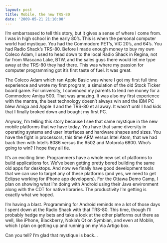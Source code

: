 ```yaml
---
layout: post
title: Mobile, the new TRS-80
date: '2009-05-21 21:10:00'
---
```



I’m embarrassed to tell this story, but it gives a sense of where I come from. I was in high school in the early 80’s. This is when the personal computer world had mystique. You had the Commodore PET’s, VIC 20’s, and 64’s. You had Radio Shack’s TRS-80. Before I made enough money to buy my own Coleco Adam, I used to head down to the local Radio Shack in Regina, not far from Wascana Lake, BTW, and the sales guys there would let me type away at the TRS-80 they had there. This was where my passion for computer programming got it’s first taste of fuel. It was great.

The Coleco Adam which ran Apple Basic was where I got my first full time experience and wrote my first program, a simulation of the old Stock Ticker board game. For university, I convinced my parents to lend me money for a Commodore Amiga 500. That was amazing. It was also my first experience with the mantra, the best technology doesn’t always win and the IBM PC blew Amiga and Apple II and the TRS-80 et al away. It wasn’t until I had kids that I finally broked down and bought my first PC.

Anyway, I’m telling this story because I see that same mystique in the new mobile platforms that we have today. You have that same diversity in operating systems and user interfaces and hardware shapes and sizes. You have the fight in processors, this time ARM versus Intel Atom, that we had back then with Intel’s 8086 versus the 6502 and Motorola 6800. Who’s going to win? I hope they all tie.

It’s an exciting time. Programmers have a whole new set of platforms to build applications for. We’ve been getting pretty bored building the same old apps for desktops. And now we finally have good development tools that we can use to target any of these platforms (and yes, we need to get Eclipse working for iPhone app developers). For the Ottawa Demo Camp, I plan on showing what I’m doing with Android using their Java environment along with the CDT for native libraries. The productivity I’m getting is exactly what we hoped.

I’m having a blast. Programming for Android reminds me a lot of those days I spent down at the Radio Shack with that TRS-80. This time, though I’ll probably hedge my bets and take a look at the other platforms out there as well, like iPhone, Blackberry, Nokia’s Qt on Symbian, and even at Moblin, which I plan on getting up and running on my Via Artigo box.

Can you tell? I’m glad that mystique is back…


